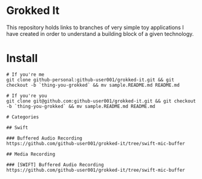 # Grokked It

This repository holds links to branches of very simple toy applications I have created in order to understand a building block of a given technology.

# Install

```
# If you're me
git clone github-personal:github-user001/grokked-it.git && git checkout -b `thing-you-grokked` && mv sample.README.md README.md

# If you're you
git clone git@github.com:github-user001/grokked-it.git && git checkout -b `thing-you-grokked` && mv sample.README.md README.md

# Categories

## Swift

### Buffered Audio Recording
https://github.com/github-user001/grokked-it/tree/swift-mic-buffer

## Media Recording

### [SWIFT] Buffered Audio Recording
https://github.com/github-user001/grokked-it/tree/swift-mic-buffer
